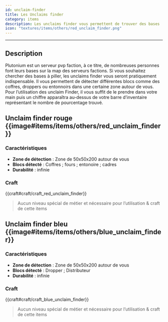 ```yaml
---
id: unclaim-finder
title: Les Unclaims finder
category: items
description: Les unclaims finder vous permettent de trouver des bases
icon: "textures/items/others/red_unclaim_finder.png"
---
```

___
## Description

Plutonium est un serveur pvp faction, à ce titre, de nombreuses personnes font leurs bases sur la map des serveurs factions. 
Si vous souhaitez chercher des bases à piller, les unclaims finder vous seront pratiquement indispensable. 
Il vous permettent de détecter différentes blocs comme des coffres, droppers ou entonnoirs dans une certaine zone autour de vous. 
Pour l’utilisation des unclaim Finder, il vous suffit de le prendre dans votre main puis un chiffre apparaîtra au-dessus de votre barre d’inventaire représentant le nombre de pourcentage trouvé.
 
## Unclaim finder rouge {{image#items/items/others/red_unclaim_finder}}

### Caractéristiques

- **Zone de détection** : Zone de 50x50x200 autour de vous 
- **Blocs détecté** : Coffres ; fours ; entonoire ; cadres 
- **Durabilité** : infinie 

### Craft 

{{craft#craft/craft_red_unclaim_finder}} 

> Aucun niveau spécial de métier et nécessaire pour l’utilisation & craft de cette items

## Unclaim finder bleu {{image#items/items/others/blue_unclaim_finder}}

### Caractéristiques

- **Zone de détection** : Zone de 50x50x200 autour de vous 
- **Blocs détecté** : Dropper ; Distributeur 
- **Durabilité** : infinie 

### Craft 

{{craft#craft/craft_blue_unclaim_finder}} 

> Aucun niveau spécial de métier et nécessaire pour l’utilisation & craft de cette items
